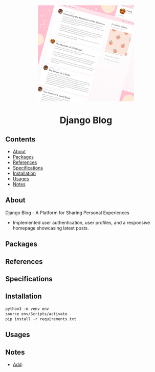 <div align="center">

<img src="./assets/thumbnail.png" width="300">

# Django Blog

</div> 

## Contents
* [About](#about)
* [Packages](#packages)
* [References](#references)
* [Specifications](#specifications)
* [Installation](#installation)
* [Usages](#usages)
* [Notes](#notes)

<a name="about"></a>
## About
Django Blog - A Platform for Sharing Personal Experiences
- Implemented user authentication, user profiles, and a responsive homepage showcasing latest posts.

<a name="packages"></a>
## Packages

<a name="references"></a>
## References

<a name="specifications"></a>
## Specifications

<a name="installation"></a>
## Installation
```
python3 -m venv env
source env/Scripts/activate
pip install -r requirements.txt
```  

<a name="usages"></a>
## Usages

<a name="notes"></a>
## Notes
- <ins>Add</ins>: 
